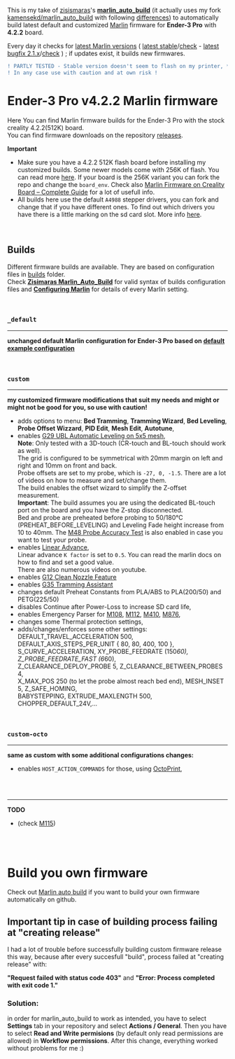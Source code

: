 This is my take of [zisismaras](https://github.com/zisismaras)'s **[marlin_auto_build](https://github.com/zisismaras/marlin_auto_build)** (it actually uses my fork [kamensekd/marlin_auto_build](https://github.com/KamensekD/marlin_auto_build) with following [differences](https://github.com/zisismaras/marlin_auto_build/compare/master...KamensekD:marlin_auto_build:Debug))
to automatically build latest default and customized [Marlin](https://github.com/MarlinFirmware/Marlin) firmware for **Ender-3 Pro** with **4.2.2** board.

Every day it checks for [latest Marlin versions](https://marlinfw.org/meta/download/) ( [latest stable](https://github.com/MarlinFirmware/Marlin/releases/latest)/[check](https://api.github.com/repos/MarlinFirmware/Marlin/releases/latest) - [latest bugfix 2.1.x](https://github.com/MarlinFirmware/Marlin/commits/bugfix-2.1.x)/[check](https://api.github.com/repos/MarlinFirmware/Marlin/commits?sha=bugfix-2.1.x&per_page=1)
) ; if updates exist, it builds new firmwares.

```diff
! PARTLY TESTED - Stable version doesn't seem to flash on my printer, **bugfixed Nightly** versions seem to work OK though
! In any case use with caution and at own risk !
```

# Ender-3 Pro v4.2.2 Marlin firmware

Here You can find Marlin firmware builds for the Ender-3 Pro with the stock creality 4.2.2(512K) board.  
You can find firmware downloads on the repository [releases](https://github.com/KamensekD/Ender-3-PRO-v4.2.2_Marlin-firmware/releases).  

**Important**
* Make sure you have a 4.2.2 512K flash board before installing my customized builds. Some newer models come with 256K of flash. You can read more [here](https://github.com/MarlinFirmware/Marlin/issues/23596). If your board is the 256K variant you can fork the repo and change the `board_env`. Check also [Marlin Firmware on Creality Board – Complete Guide](https://3dprintscape.com/marlin-firmware-on-creality-board-complete-guide/?utm_content=cmp-true) for a lot of usefull info.
* All builds here use the default `A4988` stepper drivers, you can fork and change that if you have different ones. To find out which drivers you have there is a little marking on the sd card slot. More info [here](https://github.com/MarlinFirmware/Configurations/pull/633#issuecomment-995206382).

<br>

## Builds
Different firmware builds are available. They are based on configuration files in [builds](https://github.com/KamensekD/Ender-3_PRO_v4.2.2_Marlin_firmware/tree/master/builds) folder.
<br>Check **[Zisimaras Marlin_Auto_Build](https://github.com/zisismaras/marlin_auto_build)** for valid syntax of builds configuration files and **[Configuring Marlin](https://marlinfw.org/docs/configuration/configuration.html)** for details of every Marlin setting.

<br>

### `_default`
___

**unchanged default Marlin configuration for Ender-3 Pro based on [default example configuration](https://github.com/MarlinFirmware/Configurations/tree/bugfix-2.1.x/config/examples/Creality/Ender-3%20Pro/CrealityV422)**

<br>

### `custom`
___

**my customized firmware modifications that suit my needs and might or might not be good for you, so use with caution!**

- adds options to menu: **Bed Tramming**, **Tramming Wizard**, **Bed Leveling**, **Probe Offset Wizzard**, **PID Edit**, **Mesh Edit**, **Autotune**, 
- enables [G29 UBL Automatic Leveling on 5x5 mesh](https://marlinfw.org/docs/gcode/G029-ubl.html),  
**Note**: Only tested with a 3D-touch (CR-touch and BL-touch should work as well).  
The grid is configured to be symmetrical with 20mm margin on left and right and 10mm on front and back.  
Probe offsets are set to my probe, which is `-27, 0, -1.5`. There are a lot of videos on how to measure and set/change them.  
The build enables the offset wizard to simplify the Z-offset measurement.  
**Important**: The build assumes you are using the dedicated BL-touch port on the board and you have the Z-stop disconnected.  
Bed and probe are preheated before probing to 50/180°C (PREHEAT_BEFORE_LEVELING) and Leveling Fade height increase from 10 to 40mm.
The [M48 Probe Accuracy Test](https://marlinfw.org/docs/gcode/M048.html) is also enabled in case you want to test your probe.  
- enables [Linear Advance](https://marlinfw.org/docs/features/lin_advance.html),  
Linear advance `K factor` is set to `0.5`. You can read the marlin docs on how to find and set a good value.  
There are also numerous videos on youtube.  
- enables [G12 Clean Nozzle Feature](https://marlinfw.org/docs/gcode/G012.html)
- enables [G35 Tramming Assistant](https://marlinfw.org/docs/gcode/G035.html)
- changes default Preheat Constants from PLA/ABS to PLA(200/50) and PETG(225/50)
- disables Continue after Power-Loss to increase SD card life,
- enables Emergency Parser for [M108](https://marlinfw.org/docs/gcode/M108.html), [M112](https://marlinfw.org/docs/gcode/M112.html), [M410](https://marlinfw.org/docs/gcode/M140.html), [M876](https://marlinfw.org/docs/gcode/M876.html),  
- changes some Thermal protection settings,  
- adds/changes/enforces some other settings:  
DEFAULT_TRAVEL_ACCELERATION 500, DEFAULT_AXIS_STEPS_PER_UNIT { 80, 80, 400, 100 },  
S_CURVE_ACCELERATION, XY_PROBE_FEEDRATE (150*60), Z_PROBE_FEEDRATE_FAST (6*60),  
Z_CLEARANCE_DEPLOY_PROBE 5, Z_CLEARANCE_BETWEEN_PROBES 4,  
X_MAX_POS 250 (to let the probe almost reach bed end), MESH_INSET 5, Z_SAFE_HOMING,  
BABYSTEPPING, EXTRUDE_MAXLENGTH 500, CHOPPER_DEFAULT_24V,...  

<br>

### `custom-octo`
___
**same as custom with some additional configurations changes:**

- enables `HOST_ACTION_COMMANDS` for those, using [OctoPrint](https://octoprint.org/),

<br><br>
___

**TODO**
- (check [M115](https://marlinfw.org/docs/gcode/M115.html))

<br><br>

# Build you own firmware

Check out [Marlin auto build](https://github.com/zisismaras/marlin_auto_build) if you want to build your own firmware automatically on github.

## Important tip in case of building process failing at "creating release"

I had a lot of trouble before successfully building custom firmware release this way, because after every succesfull "build", process failed at "creating release" with:

**"Request failed with status code 403"** and **"Error: Process completed with exit code 1."**

### Solution:

in order for marlin_auto_build to work as intended, you have to select **Settings** tab in your repository and select **Actions / General**. Then you have to select **Read and Write permisions** (by default only read permissions are allowed) in **Workflow permissions**. After this change, everything worked without problems for me :)
